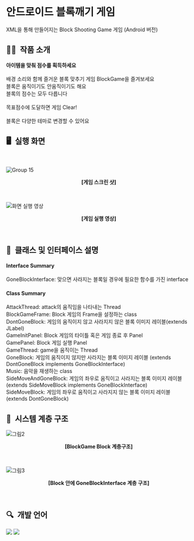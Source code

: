 # 안드로이드 블록깨기 게임
XML을 통해 만들어지는 Block Shooting Game 게임 (Android 버전)
<br>

## ✍🏻&nbsp; 작품 소개
**아이템을 맞춰 점수를 획득하세요**<br>
<br>
배경 소리와 함께 즐거운 블록 맞추기 게임 BlockGame을 즐겨보세요<br>
블록은 움직이기도 안움직이기도 해요<br>
블록의 점수는 모두 다릅니다<br>
<br> 
목표점수에 도달하면 게임 Clear!
<br>
<br>
블록은 다양한 테마로 변경할 수 있어요
<br>

## 🖥&nbsp; 실행 화면
<br>

![Group 15](https://user-images.githubusercontent.com/109158497/236491542-11320c12-cfb6-47f9-84ef-4db213f36784.png)
**<p align="center">[게임 스크린 샷]</p>**
<br>


![화면 실행 영상](https://github.com/kyum-q/AndroidBlockGame/assets/109158497/72cf84e9-3c4d-4cd9-8914-7343ae0b6b09)
**<p align="center">[게임 실행 영상]</p>**
<br>

## 🧷&nbsp; 클래스 및 인터페이스 설명

#### Interface Summary
GoneBlockInterface: 맞으면 사라지는 블록일 경우에 필요한 함수를 가진 interface

#### Class Summary
AttackThread: attack의 움직임을 나타내는 Thread<br>
BlockGameFrame: Block 게임의 Frame을 설정하는 class<br>
DontGoneBlock: 게임의 움직이지 않고 사라지지 않은 블록 이미지 레이블(extends JLabel)<br>
GameInitPanel: Block 게임의 타이틀 혹은 게임 종료 후 Panel<br>
GamePanel: Block 게임 실행 Panel<br>
GameThread: game을 움직이는 Thread<br>
GoneBlock: 게임의 움직이지 않지만 사라지는 블록 이미지 레이블 (extends DontGoneBlock implements GoneBlockInterface)<br>
Music: 음악을 재생하는 class<br>
SideMoveAndGoneBlock: 게임의 좌우로 움직이고 사라지는 블록 이미지 레이블(extends SideMoveBlock implements GoneBlockInterface)<br>
SideMoveBlock: 게임의 좌우로 움직이고 사라지지 않는 블록 이미지 레이블(extends DontGoneBlock)<br>

## 📍&nbsp; 시스템 계층 구조

![그림2](https://github.com/kyum-q/AndroidBlockGame/assets/109158497/98dade82-eeac-4dee-905b-b9b6e1bd8ed5)
**<p align="center">[BlockGame Block 계층구조]</p>**
<br>

![그림3](https://github.com/kyum-q/AndroidBlockGame/assets/109158497/71567211-0664-4d6d-904c-0e4a7f6eb6ac)
**<p align="center">[Block 안에 GoneBlockInterface 계층 구조]</p>**
<br>

## 🔍&nbsp; 개발 언어
<img src="https://img.shields.io/badge/JAVA-FF7800?style=for-the-badge&logo=Java&logoColor=#7F52FF"> <img src="https://img.shields.io/badge/android-3DDC84?style=for-the-badge&logo=Android&logoColor=white">
